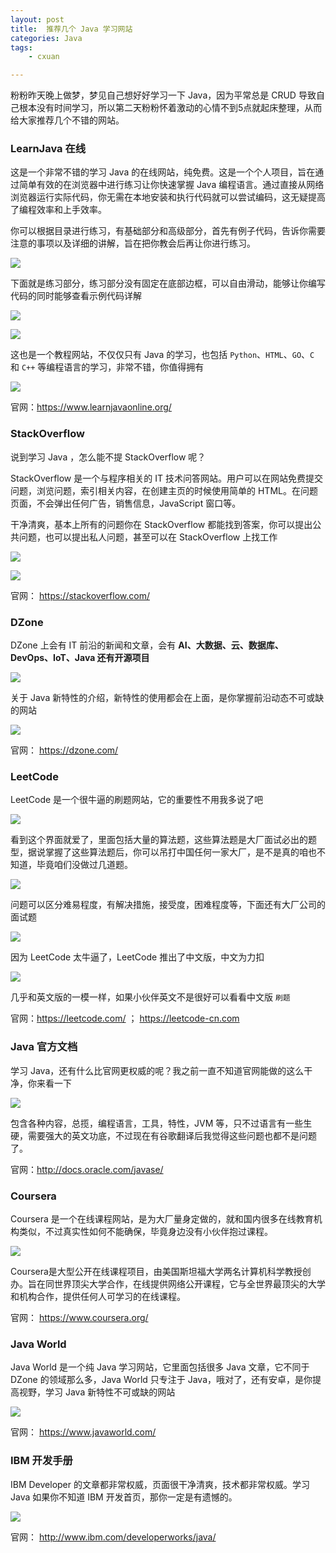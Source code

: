 ```yaml
---
layout: post
title:  推荐几个 Java 学习网站
categories: Java
tags:
	- cxuan

---
```


粉粉昨天晚上做梦，梦见自己想好好学习一下 Java，因为平常总是 CRUD 导致自己根本没有时间学习，所以第二天粉粉怀着激动的心情不到5点就起床整理，从而给大家推荐几个不错的网站。

### LearnJava 在线

这是一个非常不错的学习 Java 的在线网站，纯免费。这是一个个人项目，旨在通过简单有效的在浏览器中进行练习让你快速掌握 Java 编程语言。通过直接从网络浏览器运行实际代码，你无需在本地安装和执行代码就可以尝试编码，这无疑提高了编程效率和上手效率。

你可以根据目录进行练习，有基础部分和高级部分，首先有例子代码，告诉你需要注意的事项以及详细的讲解，旨在把你教会后再让你进行练习。

![](http://www.justdojava.com/assets/images/2019/java/image-cxuan/java/website/01.png)

下面就是练习部分，练习部分没有固定在底部边框，可以自由滑动，能够让你编写代码的同时能够查看示例代码详解

![](http://www.justdojava.com/assets/images/2019/java/image-cxuan/java/website/02.png)

![](http://www.justdojava.com/assets/images/2019/java/image-cxuan/java/website/03.png)

这也是一个教程网站，不仅仅只有 Java 的学习，也包括 `Python`、`HTML`、`GO`、`C` 和 `C++` 等编程语言的学习，非常不错，你值得拥有

![](http://www.justdojava.com/assets/images/2019/java/image-cxuan/java/website/04.png)

官网：https://www.learnjavaonline.org/

### StackOverflow

说到学习 Java ，怎么能不提 StackOverflow 呢？

StackOverflow 是一个与程序相关的 IT 技术问答网站。用户可以在网站免费提交问题，浏览问题，索引相关内容，在创建主页的时候使用简单的 HTML。在问题页面，不会弹出任何广告，销售信息，JavaScript 窗口等。

干净清爽，基本上所有的问题你在 StackOverflow 都能找到答案，你可以提出公共问题，也可以提出私人问题，甚至可以在 StackOverflow 上找工作

![](http://www.justdojava.com/assets/images/2019/java/image-cxuan/java/website/05.png)

![](http://www.justdojava.com/assets/images/2019/java/image-cxuan/java/website/06.png)

官网： https://stackoverflow.com/

### DZone

DZone 上会有 IT 前沿的新闻和文章，会有 **AI、大数据、云、数据库、DevOps、IoT、Java 还有开源项目**

![](http://www.justdojava.com/assets/images/2019/java/image-cxuan/java/website/07.png)

关于 Java 新特性的介绍，新特性的使用都会在上面，是你掌握前沿动态不可或缺的网站

![](http://www.justdojava.com/assets/images/2019/java/image-cxuan/java/website/08.png)

官网： https://dzone.com/

### LeetCode

LeetCode 是一个很牛逼的刷题网站，它的重要性不用我多说了吧

![](http://www.justdojava.com/assets/images/2019/java/image-cxuan/java/website/09.png)

看到这个界面就爱了，里面包括大量的算法题，这些算法题是大厂面试必出的题型，据说掌握了这些算法题后，你可以吊打中国任何一家大厂，是不是真的咱也不知道，毕竟咱们没做过几道题。

![](http://www.justdojava.com/assets/images/2019/java/image-cxuan/java/website/10.png)

问题可以区分难易程度，有解决措施，接受度，困难程度等，下面还有大厂公司的面试题

![](http://www.justdojava.com/assets/images/2019/java/image-cxuan/java/website/11.png)

因为 LeetCode 太牛逼了，LeetCode 推出了中文版，中文为力扣

![](http://www.justdojava.com/assets/images/2019/java/image-cxuan/java/website/12.png)

几乎和英文版的一模一样，如果小伙伴英文不是很好可以看看中文版 `刷题`

官网：https://leetcode.com/ ； https://leetcode-cn.com

### Java 官方文档

学习 Java，还有什么比官网更权威的呢？我之前一直不知道官网能做的这么干净，你来看一下

![](http://www.justdojava.com/assets/images/2019/java/image-cxuan/java/website/13.png)

包含各种内容，总揽，编程语言，工具，特性，JVM 等，只不过语言有一些生硬，需要强大的英文功底，不过现在有谷歌翻译后我觉得这些问题也都不是问题了。

官网：http://docs.oracle.com/javase/

### Coursera

Coursera 是一个在线课程网站，是为大厂量身定做的，就和国内很多在线教育机构类似，不过真实性如何不能确保，毕竟身边没有小伙伴抱过课程。

![](http://www.justdojava.com/assets/images/2019/java/image-cxuan/java/website/14.png)

Coursera是大型公开在线课程项目，由美国斯坦福大学两名计算机科学教授创办。旨在同世界顶尖大学合作，在线提供网络公开课程，它与全世界最顶尖的大学和机构合作，提供任何人可学习的在线课程。

官网： https://www.coursera.org/

### Java World

Java World 是一个纯 Java 学习网站，它里面包括很多 Java 文章，它不同于 DZone 的领域那么多，Java World 只专注于 Java，哦对了，还有安卓，是你提高视野，学习 Java 新特性不可或缺的网站

![](http://www.justdojava.com/assets/images/2019/java/image-cxuan/java/website/15.png)

官网： https://www.javaworld.com/

### IBM 开发手册

IBM Developer 的文章都非常权威，页面很干净清爽，技术都非常权威。学习 Java 如果你不知道 IBM 开发首页，那你一定是有遗憾的。

![](http://www.justdojava.com/assets/images/2019/java/image-cxuan/java/website/16.png)

官网： http://www.ibm.com/developerworks/java/

